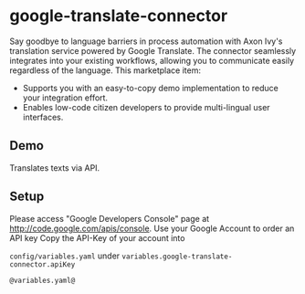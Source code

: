 # google-translate-connector

Say goodbye to language barriers in process automation with Axon Ivy's translation service powered by Google Translate. The connector seamlessly integrates into your existing workflows, allowing you to communicate easily regardless of the language. This marketplace item:

- Supports you with an easy-to-copy demo implementation to reduce your integration effort.
- Enables low-code citizen developers to provide multi-lingual user interfaces.

## Demo

Translates texts via API.

## Setup

Please access "Google Developers Console" page at http://code.google.com/apis/console.
Use your Google Account to order an API key
Copy the API-Key of your account into

`config/variables.yaml` under
`variables.google-translate-connector.apiKey`

```
@variables.yaml@
```
